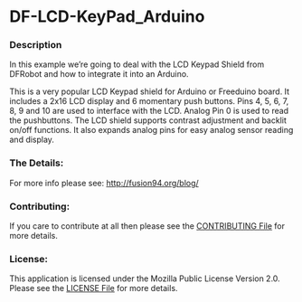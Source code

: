 DF-LCD-KeyPad_Arduino
=====================

### Description
In this example we’re going to deal with the LCD Keypad Shield from DFRobot and how to integrate it into an Arduino.

This is a very popular LCD Keypad shield for Arduino or Freeduino board. It includes a 2x16 LCD display and 6 momentary push buttons. Pins 4, 5, 6, 7, 8, 9 and 10 are used to interface with the LCD. Analog Pin 0 is used to read the pushbuttons. The LCD shield supports contrast adjustment and backlit on/off functions. It also expands analog pins for easy analog sensor reading and display.

### The Details:
For more info please see: http://fusion94.org/blog/

### Contributing:
If you care to contribute at all then please see the [CONTRIBUTING File](https://github.com/fusion94/DF-LCD-KeyPad_Arduino/blob/master/CONTRIBUTING.md) for more details.

### License:
This application is licensed under the Mozilla Public License Version 2.0. Please see the [LICENSE File](https://github.com/fusion94/DF-LCD-KeyPad_Arduino/blob/master/LICENSE) for more details.